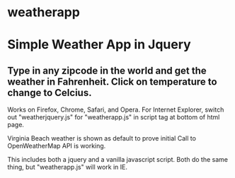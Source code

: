 # weatherapp
<h1>Simple Weather App in Jquery</h1>
<h2>Type in any zipcode in the world and get the weather in Fahrenheit. Click on temperature to change to Celcius.</h2>
</h2>Works on Firefox, Chrome, Safari, and Opera.</h2>
</h3>For Internet Explorer, switch out "weatherjquery.js" for "weatherapp.js" in script tag at bottom of html page.</h3>

Virginia Beach weather is shown as default to prove initial Call to OpenWeatherMap API is working.

This includes both a jquery and a vanilla javascript script. Both do the same thing, but "weatherapp.js" will work in IE.

